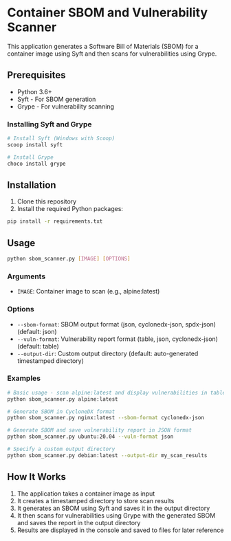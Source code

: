 # Container SBOM and Vulnerability Scanner

This application generates a Software Bill of Materials (SBOM) for a container image using Syft and then scans for vulnerabilities using Grype.

## Prerequisites

- Python 3.6+
- Syft - For SBOM generation
- Grype - For vulnerability scanning

### Installing Syft and Grype

```bash
# Install Syft (Windows with Scoop)
scoop install syft

# Install Grype 
choco install grype

```

## Installation

1. Clone this repository
2. Install the required Python packages:

```bash
pip install -r requirements.txt
```

## Usage

```bash
python sbom_scanner.py [IMAGE] [OPTIONS]
```

### Arguments

- `IMAGE`: Container image to scan (e.g., alpine:latest)

### Options

- `--sbom-format`: SBOM output format (json, cyclonedx-json, spdx-json) (default: json)
- `--vuln-format`: Vulnerability report format (table, json, cyclonedx-json) (default: table)
- `--output-dir`: Custom output directory (default: auto-generated timestamped directory)

### Examples

```bash
# Basic usage - scan alpine:latest and display vulnerabilities in table format
python sbom_scanner.py alpine:latest

# Generate SBOM in CycloneDX format
python sbom_scanner.py nginx:latest --sbom-format cyclonedx-json

# Generate SBOM and save vulnerability report in JSON format
python sbom_scanner.py ubuntu:20.04 --vuln-format json

# Specify a custom output directory
python sbom_scanner.py debian:latest --output-dir my_scan_results
```

## How It Works

1. The application takes a container image as input
2. It creates a timestamped directory to store scan results
3. It generates an SBOM using Syft and saves it in the output directory
4. It then scans for vulnerabilities using Grype with the generated SBOM and saves the report in the output directory
5. Results are displayed in the console and saved to files for later reference